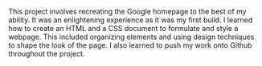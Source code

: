 This project involves recreating the Google homepage to the best of my ability. It was an enlightening experience as it was my first build. I learned how to create an HTML and a CSS document to formulate and style a webpage. This included organizing elements and using design techniques to shape the look of the page. I also learned to push my work onto Github throughout the project. 